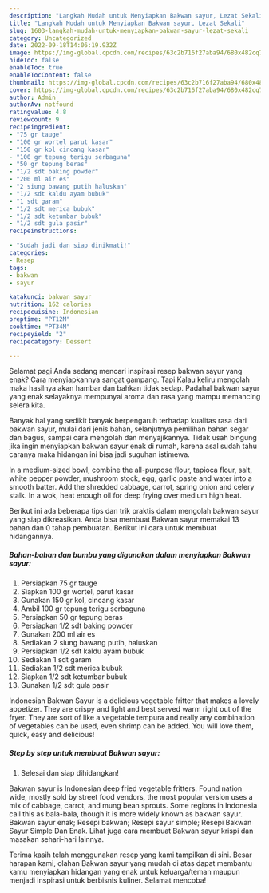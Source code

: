 ```yaml
---
description: "Langkah Mudah untuk Menyiapkan Bakwan sayur, Lezat Sekali"
title: "Langkah Mudah untuk Menyiapkan Bakwan sayur, Lezat Sekali"
slug: 1603-langkah-mudah-untuk-menyiapkan-bakwan-sayur-lezat-sekali
category: Uncategorized
date: 2022-09-18T14:06:19.932Z
image: https://img-global.cpcdn.com/recipes/63c2b716f27aba94/680x482cq70/bakwan-sayur-foto-resep-utama.jpg
hideToc: false
enableToc: true
enableTocContent: false
thumbnail: https://img-global.cpcdn.com/recipes/63c2b716f27aba94/680x482cq70/bakwan-sayur-foto-resep-utama.jpg
cover: https://img-global.cpcdn.com/recipes/63c2b716f27aba94/680x482cq70/bakwan-sayur-foto-resep-utama.jpg
author: Admin
authorAv: notfound
ratingvalue: 4.8
reviewcount: 9
recipeingredient:
- "75 gr tauge"
- "100 gr wortel parut kasar"
- "150 gr kol cincang kasar"
- "100 gr tepung terigu serbaguna"
- "50 gr tepung beras"
- "1/2 sdt baking powder"
- "200 ml air es"
- "2 siung bawang putih haluskan"
- "1/2 sdt kaldu ayam bubuk"
- "1 sdt garam"
- "1/2 sdt merica bubuk"
- "1/2 sdt ketumbar bubuk"
- "1/2 sdt gula pasir"
recipeinstructions:

- "Sudah jadi dan siap dinikmati!"
categories:
- Resep
tags:
- bakwan
- sayur

katakunci: bakwan sayur 
nutrition: 162 calories
recipecuisine: Indonesian
preptime: "PT12M"
cooktime: "PT34M"
recipeyield: "2"
recipecategory: Dessert

---
```



Selamat pagi Anda sedang mencari inspirasi resep bakwan sayur yang enak? Cara menyiapkannya sangat gampang. Tapi Kalau keliru mengolah maka hasilnya akan hambar dan bahkan tidak sedap. Padahal bakwan sayur yang enak selayaknya mempunyai aroma dan rasa yang mampu memancing selera kita.


Banyak hal yang sedikit banyak berpengaruh terhadap kualitas rasa dari bakwan sayur, mulai dari jenis bahan, selanjutnya pemilihan bahan segar dan bagus, sampai cara mengolah dan menyajikannya. Tidak usah bingung jika ingin menyiapkan bakwan sayur enak di rumah, karena asal sudah tahu caranya maka hidangan ini bisa jadi suguhan istimewa.

In a medium-sized bowl, combine the all-purpose flour, tapioca flour, salt, white pepper powder, mushroom stock, egg, garlic paste and water into a smooth batter. Add the shredded cabbage, carrot, spring onion and celery stalk. In a wok, heat enough oil for deep frying over medium high heat.


Berikut ini ada beberapa tips dan trik praktis dalam mengolah bakwan sayur yang siap dikreasikan. Anda bisa membuat Bakwan sayur memakai 13 bahan dan 0 tahap pembuatan. Berikut ini cara untuk membuat hidangannya.

<!--inarticleads1-->

##### Bahan-bahan dan bumbu yang digunakan dalam menyiapkan Bakwan sayur:

1. Persiapkan 75 gr tauge
1. Siapkan 100 gr wortel, parut kasar
1. Gunakan 150 gr kol, cincang kasar
1. Ambil 100 gr tepung terigu serbaguna
1. Persiapkan 50 gr tepung beras
1. Persiapkan 1/2 sdt baking powder
1. Gunakan 200 ml air es
1. Sediakan 2 siung bawang putih, haluskan
1. Persiapkan 1/2 sdt kaldu ayam bubuk
1. Sediakan 1 sdt garam
1. Sediakan 1/2 sdt merica bubuk
1. Siapkan 1/2 sdt ketumbar bubuk
1. Gunakan 1/2 sdt gula pasir


Indonesian Bakwan Sayur is a delicious vegetable fritter that makes a lovely appetizer. They are crispy and light and best served warm right out of the fryer. They are sort of like a vegetable tempura and really any combination of vegetables can be used, even shrimp can be added. You will love them, quick, easy and delicious! 

<!--inarticleads2-->

##### Step by step untuk membuat Bakwan sayur:


1. Selesai dan siap dihidangkan!

Bakwan sayur is Indonesian deep fried vegetable fritters. Found nation wide, mostly sold by street food vendors, the most popular version uses a mix of cabbage, carrot, and mung bean sprouts. Some regions in Indonesia call this as bala-bala, though it is more widely known as bakwan sayur. Bakwan sayur enak; Resepi bakwan; Resepi sayur simple; Resepi Bakwan Sayur Simple Dan Enak. Lihat juga cara membuat Bakwan sayur krispi dan masakan sehari-hari lainnya. 

Terima kasih telah menggunakan resep yang kami tampilkan di sini. Besar harapan kami, olahan Bakwan sayur yang mudah di atas dapat membantu kamu menyiapkan hidangan yang enak untuk keluarga/teman maupun menjadi inspirasi untuk berbisnis kuliner. Selamat mencoba!
